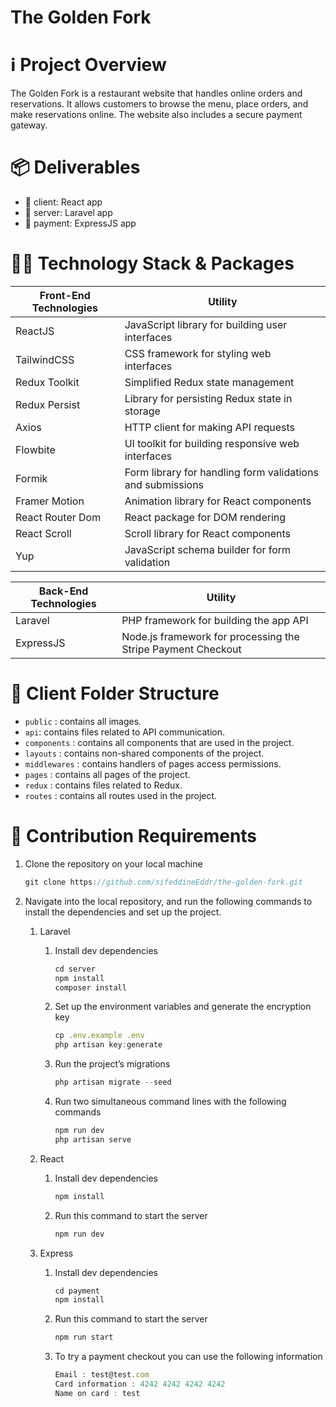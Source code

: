 # The Golden Fork

# ℹ️ Project Overview

The Golden Fork is a restaurant website that handles online orders and reservations. It allows customers to browse the menu, place orders, and make reservations online. The website also includes a secure payment gateway.

# 📦 Deliverables

- 📂 client: React app
- 📂 server: Laravel app
- 📂 payment: ExpressJS app

# 👨‍💻 Technology Stack & Packages

| Front-End Technologies | Utility |
| --- | --- |
| ReactJS | JavaScript library for building user interfaces |
| TailwindCSS | CSS framework for styling web interfaces |
| Redux Toolkit | Simplified Redux state management |
| Redux Persist | Library for persisting Redux state in storage |
| Axios | HTTP client for making API requests |
| Flowbite | UI toolkit for building responsive web interfaces |
| Formik | Form library for handling form validations and submissions |
| Framer Motion | Animation library for React components |
| React Router Dom | React package for DOM rendering |
| React Scroll | Scroll library for React components |
| Yup | JavaScript schema builder for form validation |

| Back-End Technologies | Utility |
| --- | --- |
| Laravel | PHP framework for building the app API |
| ExpressJS | Node.js framework for processing the Stripe Payment Checkout |

# 📁 Client Folder Structure

- `public` : contains all images.
- `api`: contains files related to API communication.
- `components` : contains all components that are used in the project.
- `layouts` : contains non-shared components of the project.
- `middlewares` : contains handlers of pages access permissions.
- `pages` : contains all pages of the project.
- `redux` : contains files related to Redux.
- `routes` : contains all routes used in the project.

# 👥 Contribution Requirements

1. Clone the repository on your local machine
    
    ```jsx
    git clone https://github.com/sifeddineEddr/the-golden-fork.git
    ```
    
2. Navigate into the local repository, and run the following commands to install the dependencies and set up the project.
    1. Laravel
        1. Install dev dependencies
            
            ```jsx
            cd server
            npm install
            composer install
            ```
            
        2. Set up the environment variables and generate the encryption key
            
            ```jsx
            cp .env.example .env
            php artisan key:generate
            ```
            
        3. Run the project’s migrations
            
            ```jsx
            php artisan migrate --seed
            ```
            
        4. Run two simultaneous command lines with the following commands
            
            ```jsx
            npm run dev
            php artisan serve
            ```
            
    2. React
        1. Install dev dependencies
            
            ```jsx
            npm install
            ```
            
        2. Run this command to start the server
            
            ```jsx
            npm run dev
            ```
            
    3. Express
        1. Install dev dependencies
            
            ```jsx
            cd payment
            npm install
            ```
            
        2. Run this command to start the server
            
            ```jsx
            npm run start
            ```
            
        3. To try a payment checkout you can use the following information
            
            ```jsx
            Email : test@test.com
            Card information : 4242 4242 4242 4242
            Name on card : test
            ```